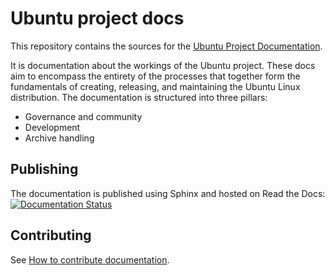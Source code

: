 # Ubuntu project docs

This repository contains the sources for the [Ubuntu Project Documentation](https://canonical-ubuntu-project.readthedocs-hosted.com/).

It is documentation about the workings of the Ubuntu project. These docs aim
to encompass the entirety of the processes that together form the
fundamentals of creating, releasing, and maintaining the Ubuntu Linux
distribution. The documentation is structured into three pillars:

* Governance and community
* Development
* Archive handling

## Publishing

The documentation is published using Sphinx and hosted on Read the Docs: [![Documentation Status](https://app.readthedocs.com/projects/canonical-ubuntu-project/badge/?version=latest)](https://app.readthedocs.com/projects/canonical-ubuntu-project/badge/?version=latest)

## Contributing

See [How to contribute documentation](https://canonical-ubuntu-project.readthedocs-hosted.com/en/latest/how-to/contribute-docs/).
